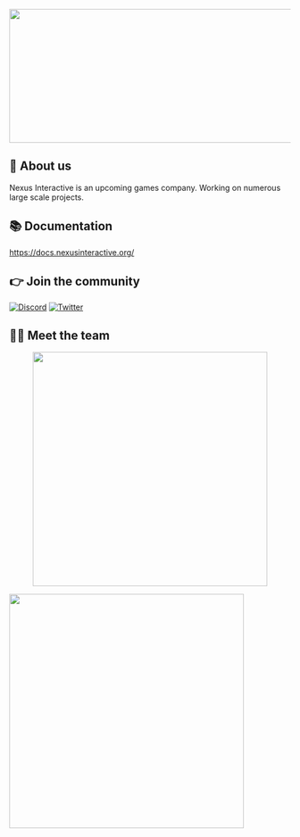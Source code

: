 <p align="center">
  <img width="612" height="240" src="https://i.imgur.com/3Q1ucea.png"> 
</p>

## 👋 About us
Nexus Interactive is an upcoming games company. Working on numerous large scale projects.

## 📚 Documentation
https://docs.nexusinteractive.org/

## 👉 Join the community
[![Discord](https://img.shields.io/badge/Discord-%237289DA.svg?style=for-the-badge&logo=discord&logoColor=white)](https://discord.gg/8JKrswtngG)
[![Twitter](https://img.shields.io/badge/Twitter-%231DA1F2.svg?style=for-the-badge&logo=Twitter&logoColor=white)](https://twitter.com/_evanball)

## 👨‍💻 Meet the team
<p align="center">
 <a href=https://ko-fi.com/nexus><img width="420" src=https://github-readme-stats.vercel.app/api?username=evanballl&count_private=true&show_icons=true&title_color=dc143c&text_color=ffffff&icon_color=dc143c&hide_border=true&bg_color=282a36&layout=compact&hide_title=false&hide_rank=false><a>
</p>
 <a href=https://ko-fi.com/nexus><img width="420" src=https://github-readme-stats.vercel.app/api?username=conz0&count_private=true&show_icons=true&title_color=dc143c&text_color=ffffff&icon_color=dc143c&hide_border=true&bg_color=282a36&layout=compact&hide_title=false&hide_rank=false><a>
</p>
